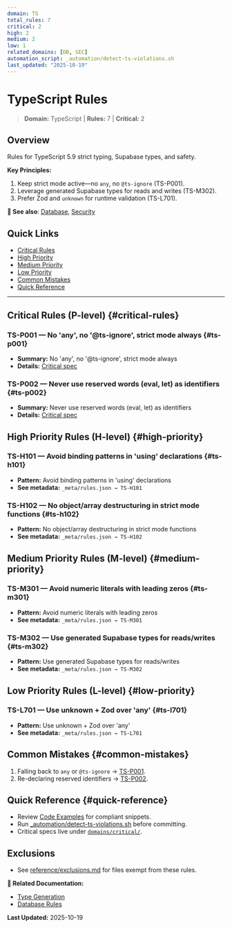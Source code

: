 ```yaml
---
domain: TS
total_rules: 7
critical: 2
high: 2
medium: 2
low: 1
related_domains: [DB, SEC]
automation_script: _automation/detect-ts-violations.sh
last_updated: "2025-10-19"
---
```


# TypeScript Rules

> **Domain:** TypeScript | **Rules:** 7 | **Critical:** 2

## Overview

Rules for TypeScript 5.9 strict typing, Supabase types, and safety.

**Key Principles:**
1. Keep strict mode active—no `any`, no `@ts-ignore` (TS-P001).
2. Leverage generated Supabase types for reads and writes (TS-M302).
3. Prefer Zod and `unknown` for runtime validation (TS-L701).

**📖 See also**: [Database](./database.md), [Security](./security.md)

## Quick Links

- [Critical Rules](#critical-rules)
- [High Priority](#high-priority)
- [Medium Priority](#medium-priority)
- [Low Priority](#low-priority)
- [Common Mistakes](#common-mistakes)
- [Quick Reference](#quick-reference)

---

## Critical Rules (P-level) {#critical-rules}

### TS-P001 — No 'any', no '@ts-ignore', strict mode always {#ts-p001}

- **Summary:** No 'any', no '@ts-ignore', strict mode always
- **Details:** [Critical spec](critical/TS-P001.md)

### TS-P002 — Never use reserved words (eval, let) as identifiers {#ts-p002}

- **Summary:** Never use reserved words (eval, let) as identifiers
- **Details:** [Critical spec](critical/TS-P002.md)

## High Priority Rules (H-level) {#high-priority}

### TS-H101 — Avoid binding patterns in 'using' declarations {#ts-h101}

- **Pattern:** Avoid binding patterns in 'using' declarations
- **See metadata:** `_meta/rules.json → TS-H101`

### TS-H102 — No object/array destructuring in strict mode functions {#ts-h102}

- **Pattern:** No object/array destructuring in strict mode functions
- **See metadata:** `_meta/rules.json → TS-H102`

## Medium Priority Rules (M-level) {#medium-priority}

### TS-M301 — Avoid numeric literals with leading zeros {#ts-m301}

- **Pattern:** Avoid numeric literals with leading zeros
- **See metadata:** `_meta/rules.json → TS-M301`

### TS-M302 — Use generated Supabase types for reads/writes {#ts-m302}

- **Pattern:** Use generated Supabase types for reads/writes
- **See metadata:** `_meta/rules.json → TS-M302`

## Low Priority Rules (L-level) {#low-priority}

### TS-L701 — Use unknown + Zod over 'any' {#ts-l701}

- **Pattern:** Use unknown + Zod over 'any'
- **See metadata:** `_meta/rules.json → TS-L701`

## Common Mistakes {#common-mistakes}

1. Falling back to `any` or `@ts-ignore` → [TS-P001](critical/TS-P001.md).
2. Re-declaring reserved identifiers → [TS-P002](critical/TS-P002.md).

## Quick Reference {#quick-reference}

- Review [Code Examples](../reference/examples.md#typescript) for compliant snippets.
- Run [_automation/detect-ts-violations.sh](../_automation/detect-ts-violations.sh) before committing.
- Critical specs live under [`domains/critical/`](critical/).

## Exclusions

- See [reference/exclusions.md](../reference/exclusions.md) for files exempt from these rules.

**📖 Related Documentation:**
- [Type Generation](../reference/stack-versions.md)
- [Database Rules](./database.md)

**Last Updated:** 2025-10-19
